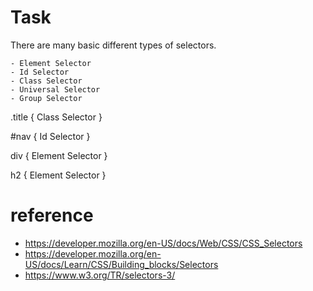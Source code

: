 # Task

There are many basic different types of selectors.

    - Element Selector
    - Id Selector
    - Class Selector
    - Universal Selector
    - Group Selector

.title {
    Class Selector
}

#nav {
    Id Selector
}


div {
    Element Selector
}


h2 {
    Element Selector
}

# reference
- https://developer.mozilla.org/en-US/docs/Web/CSS/CSS_Selectors 
- https://developer.mozilla.org/en-US/docs/Learn/CSS/Building_blocks/Selectors
- https://www.w3.org/TR/selectors-3/

